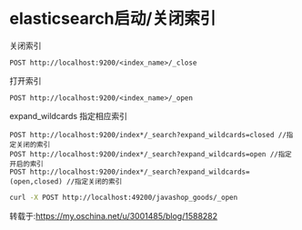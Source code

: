 # elasticsearch启动/关闭索引

关闭索引

```cobol
POST http://localhost:9200/<index_name>/_close
```

打开索引

```cobol
POST http://localhost:9200/<index_name>/_open
```

expand_wildcards 指定相应索引

```cobol
POST http://localhost:9200/index*/_search?expand_wildcards=closed //指定关闭的索引
POST http://localhost:9200/index*/_search?expand_wildcards=open //指定开启的索引
POST http://localhost:9200/index*/_search?expand_wildcards=(open,closed) //指定关闭的索引
```

 

```bash
curl -X POST http://localhost:49200/javashop_goods/_open
```



转载于:https://my.oschina.net/u/3001485/blog/1588282